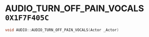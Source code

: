 # AUDIO_TURN_OFF_PAIN_VOCALS `0X1F7F405C`

```cpp
void AUDIO::AUDIO_TURN_OFF_PAIN_VOCALS(Actor _Actor)
```
